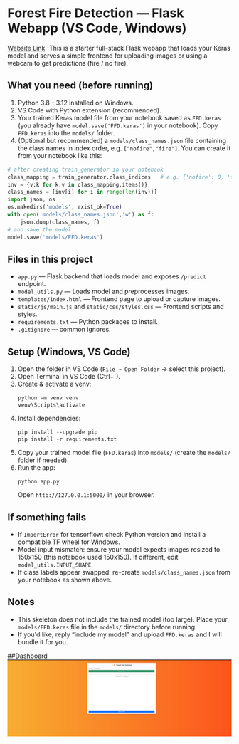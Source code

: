 # Forest Fire Detection — Flask Webapp (VS Code, Windows)
[Website Link](https://forestfiredetection-2.onrender.com)
-This is a starter full-stack Flask webapp that loads your Keras model and serves a simple frontend
for uploading images or using a webcam to get predictions (fire / no fire).

## What you need (before running)
1. Python 3.8 - 3.12 installed on Windows.
2. VS Code with Python extension (recommended).
3. Your trained Keras model file from your notebook saved as `FFD.keras` (you already have `model.save('FFD.keras')` in your notebook). Copy `FFD.keras` into the `models/` folder.
4. (Optional but recommended) a `models/class_names.json` file containing the class names in index order, e.g. `["nofire","fire"]`.
   You can create it from your notebook like this:

```python
# after creating train_generator in your notebook
class_mapping = train_generator.class_indices   # e.g. {'nofire': 0, 'fire': 1}
inv = {v:k for k,v in class_mapping.items()}
class_names = [inv[i] for i in range(len(inv))]
import json, os
os.makedirs('models', exist_ok=True)
with open('models/class_names.json','w') as f:
    json.dump(class_names, f)
# and save the model
model.save('models/FFD.keras')
```

## Files in this project
- `app.py` — Flask backend that loads model and exposes `/predict` endpoint.
- `model_utils.py` — Loads model and preprocesses images.
- `templates/index.html` — Frontend page to upload or capture images.
- `static/js/main.js` and `static/css/styles.css` — Frontend scripts and styles.
- `requirements.txt` — Python packages to install.
- `.gitignore` — common ignores.

## Setup (Windows, VS Code)
1. Open the folder in VS Code (`File → Open Folder` → select this project).
2. Open Terminal in VS Code (Ctrl+`).
3. Create & activate a venv:
   ```
   python -m venv venv
   venv\Scripts\activate
   ```
4. Install dependencies:
   ```
   pip install --upgrade pip
   pip install -r requirements.txt
   ```
5. Copy your trained model file (`FFD.keras`) into `models/` (create the `models/` folder if needed).
6. Run the app:
   ```
   python app.py
   ```
   Open `http://127.0.0.1:5000/` in your browser.

## If something fails
- If `ImportError` for tensorflow: check Python version and install a compatible TF wheel for Windows.
- Model input mismatch: ensure your model expects images resized to 150x150 (this notebook used 150x150). If different, edit `model_utils.INPUT_SHAPE`.
- If class labels appear swapped: re-create `models/class_names.json` from your notebook as shown above.

## Notes
- This skeleton does not include the trained model (too large). Place your `models/FFD.keras` file in the `models/` directory before running.
- If you'd like, reply “include my model” and upload `FFD.keras` and I will bundle it for you.

##Dashboard
![image alt](https://github.com/Pradya1729/ForestFireDetection/blob/54cc7366d1dbeaa0a030f95d461d03a15534eb5f/Screenshot%202025-08-12%20222550.png)
